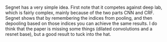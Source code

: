 Segnet has a very simple idea. First note that it competes against deep lab, which is fairly complex, mainly because of the two parts CNN and CRF. Segnet shows that by remembering the indices from pooling, and then depooling based on those indices you can achieve the same results. I do think that the paper is missing some things (dilated convolutions and a resnet base), but a good result to tuck into the hat.
